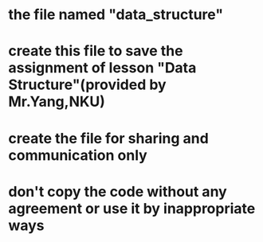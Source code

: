 # the file named "data_structure"
# create this file to save the assignment of lesson "Data Structure"(provided by Mr.Yang,NKU)
# create the file for sharing and communication only
# don't copy the code without any agreement or use it by inappropriate ways
